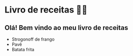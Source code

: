 # Livro de receitas :woman_cook:

## Olá! Bem vindo ao meu livro de receitas

- Strogonoff de frango
- Pavê
- Batata frita


